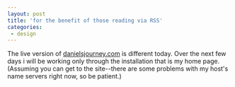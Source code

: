 ```yaml
---
layout: post
title: 'for the benefit of those reading via RSS'
categories:
 - design
---
```


The live version of <a href="http://danielsjourney.com">danielsjourney.com</a> is different today. Over the next few days i will be working only through the installation that is my home page. (Assuming you can get to the site--there are some problems with my host's name servers right now, so be patient.)

